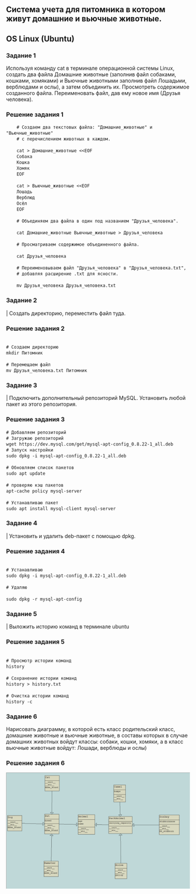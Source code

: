 ## Система учета для питомника в котором живут домашние и вьючные животные.

## OS Linux (Ubuntu)

### Задание 1

Используя команду cat в терминале операционной системы Linux, создать два файла Домашние животные (заполнив файл собаками, кошками,
хомяками) и Вьючные животными заполнив файл Лошадьми, верблюдами и
ослы), а затем объединить их. Просмотреть содержимое созданного файла.
Переименовать файл, дав ему новое имя (Друзья человека).

### Решение задания 1

```
    # Создаем два текстовых файла: "Домашние_животные" и "Вьючные_животные"
    # с перечислением животных в каждом.

    cat > Домашние_животные <<EOF
    Собака
    Кошка
    Хомяк
    EOF

    cat > Вьючные_животные <<EOF
    Лошадь
    Верблюд
    Осёл
    EOF

    # Объединяем два файла в один под названием "Друзья_человека".

    cat Домашние_животные Вьючные_животные > Друзья_человека

    # Просматриваем содержимое объединенного файла.

    cat Друзья_человека

    # Переименовываем файл "Друзья_человека" в "Друзья_человека.txt",
    # добавляя расширение .txt для ясности.

    mv Друзья_человека Друзья_человека.txt

```


### Задание 2

| Создать директорию, переместить файл туда.

### Решение задания 2

```

# Создаем директорию
mkdir Питомник

# Перемещаем файл
mv Друзья_человека.txt Питомник

```


### Задание 3

| Подключить дополнительный репозиторий MySQL. Установить любой пакет
из этого репозитория.

### Решение задания 3

```
# Добавляем репозиторий
# Загружаю репозиторий
wget https://dev.mysql.com/get/mysql-apt-config_0.8.22-1_all.deb
# Запуск настройки
sudo dpkg -i mysql-apt-config_0.8.22-1_all.deb

# Обновляем список пакетов
sudo apt update

# проверяю кэш пакетов
apt-cache policy mysql-server

# Устанавливаю пакет
sudo apt install mysql-client mysql-server

```

### Задание 4

| Установить и удалить deb-пакет с помощью dpkg.

### Решение задания 4
```

# Устанавливаю
sudo dpkg -i mysql-apt-config_0.8.22-1_all.deb

# Удаляю

sudo dpkg -r mysql-apt-config
```

### Задание 5

| Выложить историю команд в терминале ubuntu

### Решение задания 5

```

# Просмотр истории команд
history

# Сохранение истории команд
history > history.txt

# Очистка истории команд
history -c

```

### Задание 6

Нарисовать диаграмму, в которой есть класс родительский класс, домашние
животные и вьючные животные, в составы которых в случае домашних
животных войдут классы: собаки, кошки, хомяки, а в класс вьючные животные
войдут: Лошади, верблюды и ослы)

### Решение задания 6

![uml](uml.png "UML")